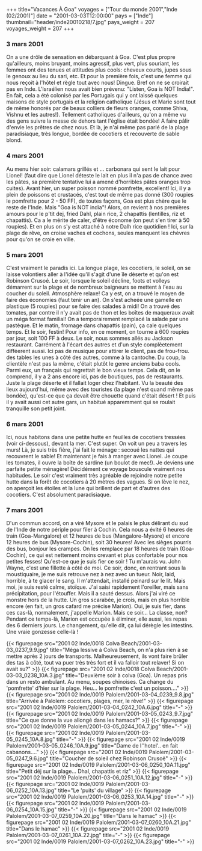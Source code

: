 +++
title="Vacances À Goa"
voyages = ["Tour du monde 2001","Inde (02/2001)"]
date = "2001-03-03T12:00:00"
pays = ["Inde"]
thumbnail="header/inde20010218/7.jpg"
pays_weight = 207
voyages_weight = 207
+++
### 3 mars 2001

On a une drôle de sensation en débarquant à Goa. C'est plus propre qu'ailleurs, 
moins bruyant, moins agressif, plus vert, plus souriant, les femmes ont des 
tenues et attitudes plus cools: cheveux courts, jupes sous le genoux au lieu 
du sari, etc. Et pour la première fois, c'est une femme qui nous reçoit à l'hôtel 
et règle tout avec nous! Dingue. Bref on ne se croirait pas en Inde. L'Israélien 
nous avait bien prévenu: "Listen, Goa is NOT India!". En fait, cela a été colonisé 
par les Portugais qui y ont laissé quelques maisons de style portugais et la 
religion catholique (Jésus et Marie sont tout de même honorés par de beaux colliers 
de fleurs oranges, comme Shiva, Vishnu et les autres!). Tellement catholiques 
d'ailleurs, qu'on a même vu des gens suivre la messe de dehors tant l'église 
était bondée! A faire pâlir d'envie les prêtres de chez nous. Et là, je n'ai 
même pas parlé de la plage paradisiaque, très longue, bordée de cocotiers et 
recouverte de sable blond. 

### 4 mars 2001

Au menu hier soir: calamars grillés et ... carbonara qui sent le lait pour 
Lionel! (faut dire que Lionel déteste le lait en plus il n'a pas de chance avec 
les pâtes, sa première tentative lui a amené d'horribles pâtes oranges trop 
cuites). Avant hier, un super poisson nommé pomfrette, excellent! Ici, il y 
a plein de poissons et crustacés, c'est tout de même pas donné (300 roupies 
le pomfrette pour 2 - 50 FF), de toutes façons, Goa est plus chère que le reste 
de l'Inde. Mais "Goa is NOT india"! Alors, on revient à nos premières amours 
pour le p'tit dej, fried Dahl, plain rice, 2 chapattis (lentilles, riz et chapattis). 
Ca a le mérite de caler, d'être économe (on peut s'en tirer à 50 roupies). Et 
en plus on s'y est attaché à notre Dalh rice quotidien ! Ici, sur la plage de 
rêve, on croise vaches et cochons, seules manquent les chèvres pour qu'on se 
croie en ville. 

### 5 mars 2001

C'est vraiment le paradis ici. La longue plage, les cocotiers, le soleil, on 
se laisse volontiers aller à l'idée qu'il s'agit d'une île déserte et qu'on 
est Robinson Crusoé. Le soir, lorsque le soleil décline, foots et volleys démarrent 
sur la plage et de nombreux baigneurs se mettent à l'eau au coucher du soleil. 
Atmosphère relaxe! Ca y est, on a trouvé le moyen de faire des économies (faut 
tenir un an). On s'est acheée une gamelle en plastique (5 roupies) pour se faire 
des salades à midi! On a trouvé des tomates, par contre il n'y avait pas de 
thon et les boîtes de maqueraux avait un méga format familial! On a temporairement 
remplacé la salade par une pastèque. Et le matin, fromage dans chapattis (pain), 
ça cale quelques temps. Et le soir, festin! Pour info, en ce moment, on tourne 
à 600 roupies par jour, soit 100 FF à deux. Le soir, nous sommes allés au Jackson 
restaurant. Carrément à l'écart des autres et d'un style complèetement difféerent 
aussi. Ici pas de musique pour attirer le client, pas de frou-frou. des tables 
les unes à côté des autres, comme à la cantoche. Du coup, la clientèle n'est 
pas la même, c'était plutôt le genre anciens baba cools. Parmi eux, un français 
qui regrettait le bon vieux temps. Cela dit, on le comprend, il y a 2 ans encore 
ici, pas de boutiques, pas de restaurants. Juste la plage déserte et il fallait 
loger chez l'habitant. Vu la beauté des lieux aujourd'hui, même avec des touristes 
(la plage n'est quand même pas bondée), qu'est-ce que ça devait être chouette 
quand c'était désert ! Et puis il y avait aussi cet autre gars, un habitué apparemment 
qui se roulait tranquille son petit joint. 

### 6 mars 2001

Ici, nous habitons dans une petite hutte en feuilles de cocotiers tressées 
(voir ci-dessous), devant la mer. C'est super. On voit un peu a travers les 
murs! Là, je suis très fière, j'ai fait le ménage : secoué les nattes qui recouvrent 
le sable! Et maintenant je fais à manger avec Lionel. Je coupe les tomates, 
il ouvre la boîte de sardine (un boulot de mec!). Je deviens une parfaite petite 
ménagère! Décidément ce voyage bouscule vraiment nos habitudes. Le soir c'est 
vraiment très agréable de rejoindre notre petite hutte dans la forêt de cocotiers 
à 20 mètres des vagues. Si on lève le nez, on aperçoit les étoiles et la lune 
qui brillent de part et d'autres des cocotiers. C'est absolument paradisiaque. 


### 7 mars 2001

D'un commun accord, on a viré Mysore et le palais le plus délirant du sud de 
l'Inde de notre périple pour filer à Cochin. Cela nous a évité 6 heures de train 
(Goa-Mangalore) et 12 heures de bus (Mangalore-Mysore) et encore 12 heures de 
bus (Mysore-Cochin), soit 30 heures! Avec les sièges pourris des bus, bonjour 
les crampes. On les remplace par 18 heures de train (Goa-Cochin), ce qui est 
nettement moins crevant et plus confortable pour nos petites fesses! Qu'est-ce 
que je suis fier ce soir ! Tu m'aurais vu. John Wayne, c'est une fillette à 
côté de moi. Ce soir, donc, en rentrant sous la moustiquaire, je me suis retrouve 
nez à nez avec un tueur. Noir, laid, horrible, à te glacer le sang. Il m'attendait, 
installé peinard sur le lit. Mais moi, je suis resté calme, stoïque. J'ai saisi 
rapidement l'oreiller, mais sans précipitation, pour l'étouffer. Mais il a sauté 
dessus. Alors j'ai viré ce monstre hors de la hutte. Un gros scarabée, je crois, 
mais en plus horrible encore (en fait, un gros cafard me précise Marion). Oui, 
je suis fier, dans ces cas-là, normalement, j'appelle Marion. Mais ce soir... 
La classe, non? Pendant ce temps-là, Marion est occupée à éliminer, elle aussi, 
les repas des 6 derniers jours. Le changement, qu'elle dit, ça lui dérègle les 
intestins. Une vraie gonzesse celle-là ! 


<div id="TOTO">{{< figurepage src="2001 02 Inde/0018 Colva Beach/2001-03-03_0237_9.9.jpg" title="Méga lessive à Colva Beach, on n'a plus rien à se mettre après 2 jours de transports. Malheureusement, ils vont faire brûler des tas à côté, tout va puer très très fort et il va falloir tout relaver! Si on avait su?"  >}}
{{< figurepage src="2001 02 Inde/0018 Colva Beach/2001-03-03_0238_10A.3.jpg" title="Deuxième soir à colva (Goa). Un repas pris dans un resto ambulant. Au menu, soupes chinoises. Ca change du 'pomfrette' d'hier sur la plage. Heu... le pomfrette c'est un poisson...."  >}}
{{< figurepage src="2001 02 Inde/0019 Palolem/2001-03-04_0239_9.8.jpg" title="Arrivée à Palolem: cocotiers, plages, mer, le rêve!"  >}}
{{< figurepage src="2001 02 Inde/0019 Palolem/2001-03-04_0242_10A.6.jpg" title="-"  >}}
{{< figurepage src="2001 02 Inde/0019 Palolem/2001-03-05_0243_9.7.jpg" title="Ce que donne la vue allongé dans les hamacs?"  >}}
{{< figurepage src="2001 02 Inde/0019 Palolem/2001-03-05_0244_10A.7.jpg" title="-"  >}}
{{< figurepage src="2001 02 Inde/0019 Palolem/2001-03-05_0245_10A.8.jpg" title="-"  >}}
{{< figurepage src="2001 02 Inde/0019 Palolem/2001-03-05_0246_10A.9.jpg" title="Dame de l''hotel'.. en fait cabanons...."  >}}
{{< figurepage src="2001 02 Inde/0019 Palolem/2001-03-05_0247_9.6.jpg" title="Coucher de soleil chez Robinson Crusoë"  >}}
{{< figurepage src="2001 02 Inde/0019 Palolem/2001-03-06_0250_10A.11.jpg" title="Petit déj sur la plage... Dhal, chapattis et riz"  >}}
{{< figurepage src="2001 02 Inde/0019 Palolem/2001-03-06_0251_10A.12.jpg" title="-"  >}}
{{< figurepage src="2001 02 Inde/0019 Palolem/2001-03-06_0252_10A.13.jpg" title="Le 'puits' du village"  >}}
{{< figurepage src="2001 02 Inde/0019 Palolem/2001-03-06_0253_10A.14.jpg" title="-"  >}}
{{< figurepage src="2001 02 Inde/0019 Palolem/2001-03-06_0254_10A.15.jpg" title="-"  >}}
{{< figurepage src="2001 02 Inde/0019 Palolem/2001-03-07_0259_10A.20.jpg" title="Dans le hamac"  >}}
{{< figurepage src="2001 02 Inde/0019 Palolem/2001-03-07_0260_10A.21.jpg" title="Dans le hamac"  >}}
{{< figurepage src="2001 02 Inde/0019 Palolem/2001-03-07_0261_10A.22.jpg" title="-"  >}}
{{< figurepage src="2001 02 Inde/0019 Palolem/2001-03-07_0262_10A.23.jpg" title="-"  >}}
</DIV>

